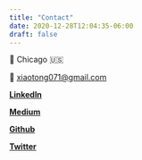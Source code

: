 ```yaml
---
title: "Contact"
date: 2020-12-28T12:04:35-06:00
draft: false
---
```


:round_pushpin: Chicago :us:

:email: xiaotong071@gmail.com

[**LinkedIn**](https://www.linkedin.com/in/xiaotonghe071)

[**Medium**](https://medium.com/@xiaotonghe)

[**Github**](https://github.com/xiaotonghe)

[**Twitter**](https://twitter.com/xiaotong_he)
